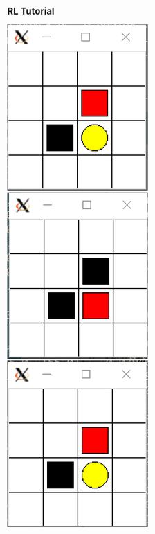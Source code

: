 ﻿## RL Tutorial

![Sarsa](gif/3_rl_maze_sarsa_.gif)
![Sarsa(lambda)](gif/4_rl_maze_sarsa_lambda_.gif)
![Q-Learning](gif/2_rl_maze_off_qlearning_.gif)
